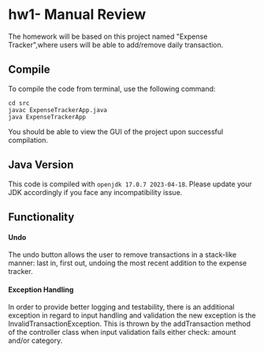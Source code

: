# hw1- Manual Review

The homework will be based on this project named "Expense Tracker",where users will be able to add/remove daily transaction. 

## Compile

To compile the code from terminal, use the following command:
```
cd src
javac ExpenseTrackerApp.java
java ExpenseTrackerApp
```

You should be able to view the GUI of the project upon successful compilation. 

## Java Version
This code is compiled with ```openjdk 17.0.7 2023-04-18```. Please update your JDK accordingly if you face any incompatibility issue.

## Functionality

#### Undo
The undo button allows the user to remove transactions in a stack-like manner: last in, first out, undoing the most recent addition to the expense tracker.

#### Exception Handling

In order to provide better logging and testability, there is an additional exception in regard to input handling and validation the new exception is the InvalidTransactionException. This is thrown by the addTransaction method of the controller class when input validation fails either check: amount and/or category.
